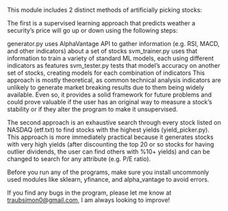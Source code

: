 This module includes 2 distinct methods of artificially picking stocks:

The first is a supervised learning approach that predicts weather a security’s price will go up or down using the following steps:

generator.py uses AlphaVantage API to gather information (e.g. RSI, MACD, and other indicators) about a set of stocks
svm_trainer.py uses that information to train a variety of standard ML models, each using different indicators as features
svm_tester.py tests that model’s accuracy on another set of stocks, creating models for each combination of indicators
This approach is mostly theoretical, as common technical analysis indicators are unlikely to generate market breaking results due to them being widely available. 
Even so, it provides a solid framework for future problems and could prove valuable if the user has an original way to measure a stock’s stability or if they alter the program to make it unsupervised.

The second approach is an exhaustive search through every stock listed on NASDAQ (etf.txt) to find stocks with the highest yields (yield_picker.py). 
This approach is more immediately practical because it generates stocks with very high yields (after discounting the top 20 or so stocks for having outlier dividends, the user can find others with %10+ yields) and can be changed to search for any attribute (e.g. P/E ratio).

Before you run any of the programs, make sure you install uncommonly used modules like sklearn, yfinance, and alpha_vantage to avoid errors.

If you find any bugs in the program, please let me know at traubsimon0@gmail.com, I am always looking to improve!
